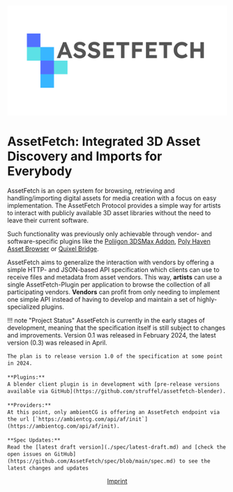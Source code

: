 ![](media/logo_wide_dark.svg)

# AssetFetch: Integrated 3D Asset Discovery and Imports for Everybody

AssetFetch is an open system for browsing, retrieving and handling/importing digital assets for media creation with a focus on easy implementation.
The AssetFetch Protocol provides a simple way for artists to interact with publicly available 3D asset libraries without the need to leave their current software.

Such functionality was previously only achievable through vendor- and software-specific plugins like the [Poliigon 3DSMax Addon](https://www.poliigon.com/3ds-max), [Poly Haven Asset Browser](https://blendermarket.com/products/poly-haven-asset-browser) or [Quixel Bridge](https://quixel.com/plugins/).

AssetFetch aims to generalize the interaction with vendors by offering a simple HTTP- and JSON-based API specification which clients can use to receive files and metadata from asset vendors.
This way, **artists** can use a single AssetFetch-Plugin per application to browse the collection of all participating vendors.
**Vendors** can profit from only needing to implement one simple API instead of having to develop and maintain a set of highly-specialized plugins.

!!! note "Project Status"
	AssetFetch is currently in the early stages of development, meaning that the specification itself is still subject to changes and improvements.
	Version 0.1 was released in February 2024, the latest version (0.3) was released in April.

	The plan is to release version 1.0 of the specification at some point in 2024.

	**Plugins:**
	A blender client plugin is in development with [pre-release versions available via GitHub](https://github.com/struffel/assetfetch-blender).

	**Providers:**
	At this point, only ambientCG is offering an AssetFetch endpoint via the url [`https://ambientcg.com/api/af/init`](https://ambientcg.com/api/af/init).

	**Spec Updates:**
	Read the [latest draft version](./spec/latest-draft.md) and [check the open issues on GitHub](https://github.com/AssetFetch/spec/blob/main/spec.md) to see the latest changes and updates
<p style="text-align:center">
	<a href="https://ambientcg.com/legal">Imprint</a>
</p>
